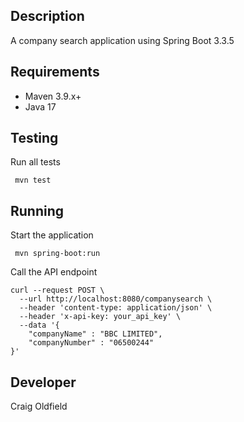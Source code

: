 ## Description
A company search application using Spring Boot 3.3.5
## Requirements
- Maven 3.9.x+
- Java 17
## Testing
Run all tests

```shell
 mvn test
```
## Running
Start the application 

```shell
 mvn spring-boot:run
```

Call the API endpoint

```shell
curl --request POST \
  --url http://localhost:8080/companysearch \
  --header 'content-type: application/json' \
  --header 'x-api-key: your_api_key' \
  --data '{
    "companyName" : "BBC LIMITED",
    "companyNumber" : "06500244"
}'
```

## Developer
Craig Oldfield